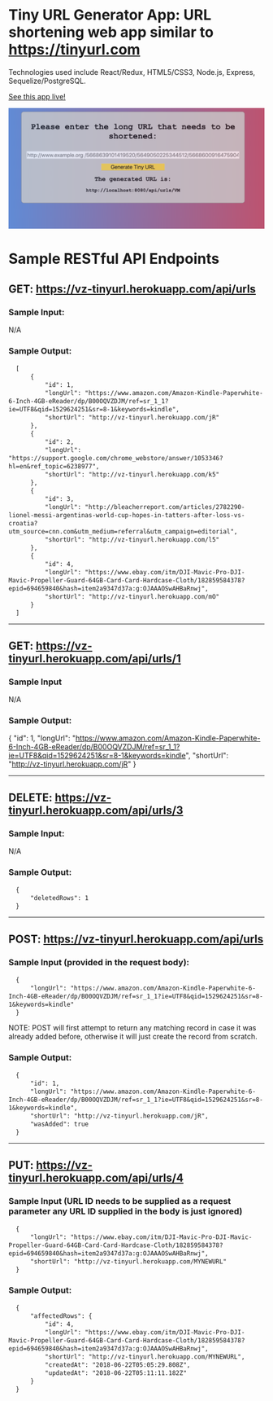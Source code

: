 # Tiny URL Generator App: URL shortening web app similar to https://tinyurl.com

Technologies used include React/Redux, HTML5/CSS3, Node.js, Express, Sequelize/PostgreSQL.

[See this app live!](https://vz-tinyurl.herokuapp.com)

![alt text](screenshots/tiny-url.png "Tiny URL Generator App")


# Sample RESTful API Endpoints

## GET: https://vz-tinyurl.herokuapp.com/api/urls

### Sample Input:
N/A

### Sample Output:
      [
          {
              "id": 1,
              "longUrl": "https://www.amazon.com/Amazon-Kindle-Paperwhite-6-Inch-4GB-eReader/dp/B00OQVZDJM/ref=sr_1_1?ie=UTF8&qid=1529624251&sr=8-1&keywords=kindle",
              "shortUrl": "http://vz-tinyurl.herokuapp.com/jR"
          },
          {
              "id": 2,
              "longUrl": "https://support.google.com/chrome_webstore/answer/1053346?hl=en&ref_topic=6238977",
              "shortUrl": "http://vz-tinyurl.herokuapp.com/k5"
          },
          {
              "id": 3,
              "longUrl": "http://bleacherreport.com/articles/2782290-lionel-messi-argentinas-world-cup-hopes-in-tatters-after-loss-vs-croatia?utm_source=cnn.com&utm_medium=referral&utm_campaign=editorial",
              "shortUrl": "http://vz-tinyurl.herokuapp.com/l5"
          },
          {
              "id": 4,
              "longUrl": "https://www.ebay.com/itm/DJI-Mavic-Pro-DJI-Mavic-Propeller-Guard-64GB-Card-Card-Hardcase-Cloth/182859584378?epid=694659840&hash=item2a9347d37a:g:OJAAAOSwAHBaRnwj",
              "shortUrl": "http://vz-tinyurl.herokuapp.com/mO"
          }
      ]

---

## GET: https://vz-tinyurl.herokuapp.com/api/urls/1

### Sample Input
N/A

### Sample Output:
{
    "id": 1,
    "longUrl": "https://www.amazon.com/Amazon-Kindle-Paperwhite-6-Inch-4GB-eReader/dp/B00OQVZDJM/ref=sr_1_1?ie=UTF8&qid=1529624251&sr=8-1&keywords=kindle",
    "shortUrl": "http://vz-tinyurl.herokuapp.com/jR"
}

---

## DELETE: https://vz-tinyurl.herokuapp.com/api/urls/3

### Sample Input:
N/A

### Sample Output:
      {
          "deletedRows": 1
      }

---

## POST: https://vz-tinyurl.herokuapp.com/api/urls

### Sample Input (provided in the request body):
      {
          "longUrl": "https://www.amazon.com/Amazon-Kindle-Paperwhite-6-Inch-4GB-eReader/dp/B00OQVZDJM/ref=sr_1_1?ie=UTF8&qid=1529624251&sr=8-1&keywords=kindle"
      }

NOTE: POST will first attempt to return any matching record in case it was already added before, otherwise it will just create the record from scratch.

### Sample Output:
      {
          "id": 1,
          "longUrl": "https://www.amazon.com/Amazon-Kindle-Paperwhite-6-Inch-4GB-eReader/dp/B00OQVZDJM/ref=sr_1_1?ie=UTF8&qid=1529624251&sr=8-1&keywords=kindle",
          "shortUrl": "http://vz-tinyurl.herokuapp.com/jR",
          "wasAdded": true
      }

---

## PUT: https://vz-tinyurl.herokuapp.com/api/urls/4

### Sample Input (URL ID needs to be supplied as a request parameter any URL ID supplied in the body is just ignored)
      {
          "longUrl": "https://www.ebay.com/itm/DJI-Mavic-Pro-DJI-Mavic-Propeller-Guard-64GB-Card-Card-Hardcase-Cloth/182859584378?epid=694659840&hash=item2a9347d37a:g:OJAAAOSwAHBaRnwj",
          "shortUrl": "http://vz-tinyurl.herokuapp.com/MYNEWURL"
      }

### Sample Output:
      {
          "affectedRows": {
              "id": 4,
              "longUrl": "https://www.ebay.com/itm/DJI-Mavic-Pro-DJI-Mavic-Propeller-Guard-64GB-Card-Card-Hardcase-Cloth/182859584378?epid=694659840&hash=item2a9347d37a:g:OJAAAOSwAHBaRnwj",
              "shortUrl": "http://vz-tinyurl.herokuapp.com/MYNEWURL",
              "createdAt": "2018-06-22T05:05:29.808Z",
              "updatedAt": "2018-06-22T05:11:11.182Z"
          }
      }

